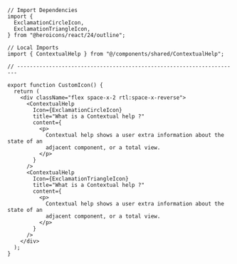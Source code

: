 ﻿```tsx
// Import Dependencies
import {
  ExclamationCircleIcon,
  ExclamationTriangleIcon,
} from "@heroicons/react/24/outline";

// Local Imports
import { ContextualHelp } from "@/components/shared/ContextualHelp";

// ----------------------------------------------------------------------

export function CustomIcon() {
  return (
    <div className="flex space-x-2 rtl:space-x-reverse">
      <ContextualHelp
        Icon={ExclamationCircleIcon}
        title="What is a Contextual help ?"
        content={
          <p>
            Contextual help shows a user extra information about the state of an
            adjacent component, or a total view.
          </p>
        }
      />
      <ContextualHelp
        Icon={ExclamationTriangleIcon}
        title="What is a Contextual help ?"
        content={
          <p>
            Contextual help shows a user extra information about the state of an
            adjacent component, or a total view.
          </p>
        }
      />
    </div>
  );
}

```
